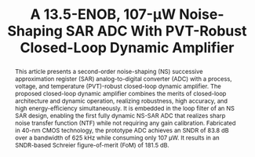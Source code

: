 ---
title: A 13.5-ENOB, 107-μW Noise-Shaping SAR ADC With PVT-Robust Closed-Loop Dynamic Amplifier

authors:
- Xiyuan Tang
- Xiangxing Yang
- Wenda Zhao
- Chen-Kai Hsu
- Jiaxin Liu
- Linxiao Shen
- Abhishek Mukherjee
- Wei Shi
- Shaolan Li
- David Z. Pan
- Nan Sun

publishDate: "2020-09-09"

summary: JSSC, 2020 (ISSCC invited submission)

abstract: This article presents a second-order noise-shaping (NS) successive approximation register (SAR) analog-to-digital converter (ADC) with a process, voltage, and temperature (PVT)-robust closed-loop dynamic amplifier. The proposed closed-loop dynamic amplifier combines the merits of closed-loop architecture and dynamic operation, realizing robustness, high accuracy, and high energy-efficiency simultaneously. It is embedded in the loop filter of an NS SAR design, enabling the first fully dynamic NS-SAR ADC that realizes sharp noise transfer function (NTF) while not requiring any gain calibration. Fabricated in 40-nm CMOS technology, the prototype ADC achieves an SNDR of 83.8 dB over a bandwidth of 625 kHz while consuming only 107 μW. It results in an SNDR-based Schreier figure-of-merit (FoM) of 181.5 dB.

publication_types: ["2"]

publication: "IEEE Journal of Solid-State Circuits ( Volume: 55, Issue: 12, Dec. 2020)"

tags:
- δσ modulator
- analog-to-digital converter (ADC)
- closed-loop
- dynamic amplifier
- noise shaping (NS)
- process, voltage, and temperature (PVT)-robust
- successive approximation register (SAR)

links:
- name: IEEE Xplore
  url: https://ieeexplore.ieee.org/document/9190038/
---